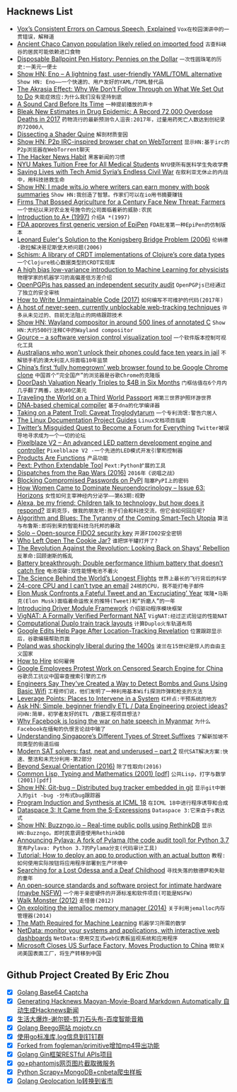 ## Hacknews List


- [Vox’s Consistent Errors on Campus Speech, Explained](https://heterodoxacademy.org/vox-consistent-errors-explained/)  `Vox在校园演讲中的一贯错误，解释道`
- [Ancient Chaco Canyon population likely relied on imported food](https://www.colorado.edu/today/2016/12/29/ancient-chaco-canyon-population-likely-relied-imported-food)  `古查科峡谷的居民可能依赖进口食物`
- [Disposable Ballpoint Pen History: Pennies on the Dollar](https://tedium.co/2018/08/02/disposable-ballpoint-pen-history/)  `一次性圆珠笔的历史:一美元一便士`
- [Show HN: Eno – A lightning fast, user-friendly YAML/TOML alternative](item?id=17765426)  `Show HN: Eno——一个快速的、用户友好的YAML/TOML替代品`
- [The Akrasia Effect: Why We Don’t Follow Through on What We Set Out to Do](https://jamesclear.com/akrasia)  `失能症效应:为什么我们没有坚持到底`
- [A Sound Card Before Its Time](http://www.os2museum.com/wp/a-sound-card-before-its-time/)  `一种提前播放的声卡`
- [Bleak New Estimates in Drug Epidemic: A Record 72,000 Overdose Deaths in 2017](https://www.nytimes.com/2018/08/15/upshot/opioids-overdose-deaths-rising-fentanyl.html)  `药物流行的最新预测令人沮丧:2017年，过量用药死亡人数达到创纪录的72000人`
- [Dissecting a Shader Quine](https://gpfault.net/posts/shader-quine.txt.html)  `解剖材质奎因`
- [Show HN: P2p IRC-inspired browser chat on WebTorrent](https://chr15m.github.io/dirc/#hn)  `显示HN:基于irc的P2p浏览器在WebTorrent聊天`
- [The Hacker News Habit](https://hackernewslater.com/posts/the-hacker-news-habit/)  `黑客新闻的习惯`
- [NYU Makes Tuition Free for All Medical Students](https://www.wsj.com/articles/nyu-offers-full-tuition-scholarships-for-all-medical-students-1534433082)  `NYU使所有医科学生免收学费`
- [Saving Lives with Tech Amid Syria’s Endless Civil War](https://www.wired.com/story/syria-civil-war-hala-sentry)  `在叙利亚无休止的内战中，用科技拯救生命`
- [Show HN: I made wits.io where writers can earn money with book summaries](https://www.wits.io/contribute)  `Show HN:我创造了智慧。作家们可以在io用书摘要赚钱`
- [Firms That Bossed Agriculture for a Century Face New Threat: Farmers](https://www.wsj.com/articles/firms-that-bossed-agriculture-for-a-century-face-new-threat-farmers-1534347514)  `一个世纪以来对农业发号施令的公司面临着新的威胁:农民`
- [Introduction to A* (1997)](http://theory.stanford.edu/~amitp/GameProgramming/AStarComparison.html)  `介绍A *(1997)`
- [FDA approves first generic version of EpiPen](https://www.washingtonpost.com/news/to-your-health/wp/2018/08/16/fda-approves-first-generic-version-of-epipen/)  `FDA批准第一种EpiPen的仿制版本`
- [Leonard Euler&#39;s Solution to the Konigsberg Bridge Problem (2006)](https://www.maa.org/press/periodicals/convergence/leonard-eulers-solution-to-the-konigsberg-bridge-problem)  `伦纳德·欧拉解决哥尼斯堡大桥问题(2006)`
- [Schism: A library of CRDT implementations of Clojure’s core data types](https://github.com/aredington/schism)  `一个Clojure核心数据类型的CRDT实现库`
- [A high bias low-variance introduction to Machine Learning for physicists](http://physics.bu.edu/~pankajm/MLnotebooks.html)  `物理学家的机器学习的高偏差低方差介绍`
- [OpenPGPjs has passed an independent security audit](https://protonmail.com/blog/openpgpjs-protonmail-security-audit/)  `OpenPGPjs已经通过了独立的安全审核`
- [How to Write Unmaintainable Code (2017)](https://github.com/Droogans/unmaintainable-code)  `如何编写不可维护的代码(2017年)`
- [A host of never-seen, currently unblockable web-tracking techniques](https://boingboing.net/2018/08/16/who-left-open-the-cookie-jar.html)  `许多从未见过的、目前无法阻止的网络跟踪技术`
- [Show HN: Wayland compositor in around 500 lines of annotated C](https://gist.github.com/SirCmpwn/ae4d1cdcca97ffeb2c35f0878d75dc17)  `Show HN:大约500行注释C中的Wayland compositor`
- [Gource – a software version control visualization tool](http://gource.io/)  `一个软件版本控制可视化工具`
- [Australians who won&#39;t unlock their phones could face ten years in jail](https://nakedsecurity.sophos.com/2018/08/16/australians-who-wont-unlock-their-phones-could-face-10-years-in-jail/)  `不解锁手机的澳大利亚人将面临10年监禁`
- [China’s first ‘fully homegrown’ web browser found to be Google Chrome clone](https://shanghai.ist/2018/08/16/chinas-first-fully-homegrown-web-browser-found-to-be-google-chrome-clone/)  `中国首个“完全国产”的浏览器是谷歌Chrome的克隆版`
- [DoorDash Valuation Nearly Triples to $4B in Six Months](https://www.bloomberg.com/news/articles/2018-08-16/doordash-raises-250-million-as-delivery-war-with-uber-heats-up)  `门框估值在6个月内几乎翻了两番，达到40亿美元`
- [Traveling the World on a Third World Passport](https://www.bucketlistly.blog/posts/how-to-travel-third-world-passport-thai)  `用第三世界护照环游世界`
- [DNA-based chemical compiler](https://arxiv.org/abs/1808.04790)  `基于dna的化学编译器`
- [Taking on a Patent Troll: Caveat Troglodytarum](https://bitmovin.com/caveat-troglodytarum-trolls-beware/)  `一个专利流氓:警告穴居人`
- [The Linux Documentation Project Guides](http://www.tldp.org/guides.html)  `Linux文档项目指南`
- [Twitter’s Misguided Quest to Become a Forum for Everything](https://www.nytimes.com/2018/08/15/magazine/twitters-misguided-quest-to-become-a-forum-for-everything.html)  `Twitter被误导地寻求成为一个一切的论坛`
- [Pixelblaze V2 – An advanced LED pattern development engine and controller](https://www.bhencke.com/pixelblaze/)  `Pixelblaze V2 -一个先进的LED模式开发引擎和控制器`
- [Products Are Functions](http://www.feltpresence.com/functions.html)  `产品功能`
- [Pext: Python Extendable Tool](https://github.com/Pext/Pext)  `Pext:Python扩展的工具`
- [Dispatches from the Rap Wars (2016)](http://www.chicagomag.com/Chicago-Magazine/October-2016/Chicago-Gangs/)  `2016年《说唱之战》`
- [Blocking Compromised Passwords on PyPI](https://caremad.io/posts/2018/08/pypi-compromised-passwords/)  `阻塞PyPI上的密码`
- [How Women Came to Dominate Neuroendocrinology – Issue 63: Horizons](http://nautil.us/issue/63/horizons/how-women-came-to-dominate-neuroendocrinology)  `女性如何主宰神经内分泌学——第63期:视野`
- [Alexa, be my friend: Children talk to technology, but how does it respond?](http://www.washington.edu/news/2018/08/06/alexa-be-my-friend-children-talk-to-technology-but-how-does-it-respond/)  `亚莉克莎，做我的朋友吧:孩子们会和科技交流，但它会如何回应呢?`
- [Algorithm and Blues: The Tyranny of the Coming Smart-Tech Utopia](http://cyberlaw.stanford.edu/publications/algorithm-and-blues-tyranny-coming-smart-tech-utopia)  `算法与布鲁斯:即将到来的智能科技乌托邦的暴政`
- [Solo – Open-source FIDO2 security key](https://solokeys.com/)  `开源FIDO2安全密钥`
- [Who Left Open The Cookie Jar?](https://wholeftopenthecookiejar.eu)  `谁把饼干罐打开了?`
- [The Revolution Against the Revolution: Looking Back on Shays’ Rebellion](https://www.city-journal.org/html/shays-rebellion-16041.html)  `反革命:回顾谢斯的叛乱`
- [Battery breakthrough: Double performance lithium battery that doesn’t catch fire](https://news.umich.edu/battery-breakthrough-doubling-performance-with-lithium-metal-that-doesnt-catch-fire/)  `电池突破:双性能锂电池不着火`
- [The Science Behind the World’s Longest Flights](https://www.wsj.com/articles/the-science-behind-the-worlds-longest-flights-1534339076)  `世界上最长的飞行背后的科学`
- [24-core CPU and I can’t type an email](https://randomascii.wordpress.com/2018/08/16/24-core-cpu-and-i-cant-type-an-email-part-one/)  `24核的CPU，我不能打电子邮件`
- [Elon Musk Confronts a Fateful Tweet and an ‘Excruciating’ Year](https://www.nytimes.com/2018/08/16/business/elon-musk-interview-tesla.html)  `埃隆•马斯克(Elon Musk)面临着命运攸关的推特(Tweet)和“折磨人”的一年`
- [Introducing Driver Module Framework](https://blogs.windows.com/buildingapps/2018/08/15/introducing-driver-module-framework/#J6CWEbpcH0OwgWbP.97)  `介绍驱动程序模块框架`
- [VigNAT: A Formally Verified Performant NAT](https://vignat.github.io/)  `VigNAT:经过正式验证的性能NAT`
- [Computational Duplo train track layouts](http://www.cr31.co.uk/stagecast/trains/tt8_duplo_lout.html)  `计算Duplo火车轨道布局`
- [Google Edits Help Page After Location-Tracking Revelation](http://fortune.com/2018/08/16/google-location-tracking-privacy-search-maps/)  `位置跟踪显示后，谷歌编辑帮助页面`
- [Poland was shockingly liberal during the 1400s](http://www.smashcompany.com/philosophy/poland-was-shockingly-liberal-in-the-1400s)  `波兰在15世纪是惊人的自由主义国家`
- [How to Hire](https://hbr.org/2018/01/how-to-hire)  `如何雇佣`
- [Google Employees Protest Work on Censored Search Engine for China](https://www.nytimes.com/2018/08/16/technology/google-employees-protest-search-censored-china.html)  `谷歌员工抗议中国审查搜索引擎的工作`
- [Engineers Say They&#39;ve Created a Way to Detect Bombs and Guns Using Basic Wifi](https://gizmodo.com/a-group-of-engineers-say-theyve-created-a-way-to-detect-1828361739)  `工程师们说，他们发明了一种利用基本Wifi探测炸弹和枪支的方法`
- [Leverage Points: Places to Intervene in a System](http://donellameadows.org/archives/leverage-points-places-to-intervene-in-a-system/)  `杠杆点:干预系统的地方`
- [Ask HN: Simple, beginner friendly ETL / Data Engineering project ideas?](item?id=17781762)  `问HN:简单，初学者友好的ETL /数据工程项目想法?`
- [Why Facebook is losing the war on hate speech in Myanmar](https://www.reuters.com/investigates/special-report/myanmar-facebook-hate/)  `为什么Facebook在缅甸的仇恨言论战中输了`
- [Understanding Singapore’s Different Types of Street Suffixes](https://remembersingapore.org/2018/08/15/singapore-street-suffixes/)  `了解新加坡不同类型的街道后缀`
- [Modern SAT solvers: fast, neat and underused – part 2](https://codingnest.com/modern-sat-solvers-fast-neat-and-underused-part-2-of-n/)  `现代SAT解决方案:快速、整洁和未充分利用-第2部分`
- [Beyond Sexual Orientation (2016)](http://nautil.us/issue/63/horizons/beyond-sexual-orientation-rp)  `除了性取向(2016)`
- [Common Lisp, Typing and Mathematics (2001) [pdf]](https://www-fourier.ujf-grenoble.fr/~sergerar/Papers/Ezcaray.pdf)  `公共Lisp，打字与数学(2001)[pdf]`
- [Show HN: Git-bug – Distributed bug tracker embedded in git](https://github.com/MichaelMure/git-bug)  `显示git中嵌入的git -bug -分布式bug跟踪器`
- [Program Induction and Synthesis at ICML 18](https://gfrison.com/2018/08/02/program-induction-synthesis-icml-2018/)  `在ICML 18中进行程序诱导和合成`
- [Dataspace 3: It Came from the S-Expressions](http://natecull.org/wordpress/2017/07/06/dataspace-3/)  `Dataspace 3:它来自于s表达式`
- [Show HN: Buzzngo.io – Real-time public polls using RethinkDB](https://buzzngo.io)  `显示HN:Buzzngo。即时民意调查使用RethinkDB`
- [Announcing Pylava: A fork of Pylama (the code audit tool) for Python 3.7](https://github.com/pyfocus/pylava/wiki/Announcing-Pylava:-A-fork-of-Pylama-for-Python-3.7)  `宣布Pylava: Python 3.7的Pylama分支(代码审计工具)`
- [Tutorial: How to deploy an app to production with an actual button](https://blog.github.com/2018-08-16-how-to-deploy-to-production-with-an-actual-button/?hn)  `教程:如何使用实际按钮将应用程序部署到生产环境中`
- [Searching for a Lost Odessa and a Deaf Childhood](https://www.nytimes.com/2018/08/09/magazine/searching-for-a-lost-odessa-and-a-deaf-childhood.html)  `寻找失落的敖德萨和失聪的童年`
- [An open-source standards and software project for intimate hardware (maybe NSFW)](https://buttplug.io/)  `一个用于亲密硬件的开源标准和软件项目(可能是NSFW)`
- [Walk Monster (2012)](https://caseymuratori.com/blog_0005)  `走怪兽(2012)`
- [On exploiting the jemalloc memory manager (2014)](http://phrack.com/issues/68/10.html#article)  `关于利用jemalloc内存管理器(2014)`
- [The Math Required for Machine Learning](https://medium.com/technomancy/the-math-required-for-machine-learning-af0d90db3903)  `机器学习所需的数学`
- [NetData: monitor your systems and applications, with interactive web dashboards](http://my-netdata.io/)  `NetData:使用交互式web仪表板监视系统和应用程序`
- [Microsoft Closes US Surface Factory, Moves Production to China](https://www.extremetech.com/computing/252743-microsoft-closes-us-surface-factory-moves-production-china)  `微软关闭美国表面工厂，将生产转移到中国`

## Github Project Created By Eric Zhou

- [x] [Golang Base64 Captcha](https://github.com/mojocn/base64Captcha)
- [x] [Generating Hacknews Maoyan-Movie-Board Markdown Automatically 自动生成Hacknews新闻](https://github.com/dejavuzhou/md-genie)
- [x] [生活大爆炸-谢尔顿-剪刀石头布-百度智能音箱](https://github.com/mojocn/dueros-bang-game)
- [x] [Golang Beego网站 mojotv.cn](https://github.com/mojocn/www.mojotv.cn)
- [x] [使用go标准库,log信息到钉钉群](https://github.com/mojocn/dooger)
- [x] [Forked from fogleman/primitive增加mp4导出功能](https://github.com/mojocn/primitive)
- [x] [Golang Gin框架RESTful APIs项目](https://github.com/JJJJJJJerk/ezier-golang-web-api-framework)
- [x] [go+phantomjs网页图片截取微服务](https://github.com/mojocn/screen_shot)
- [x] [Python Scrapy+MongoDB+cnbeta爬虫样板](https://github.com/mojocn/scrapy_mongodb_boilerplate_cnbeta)
- [x] [Golang Geolocation Ip转换到省市](https://github.com/mojocn/ip2location)